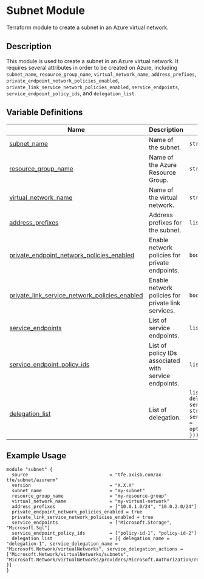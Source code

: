 # **Subnet Module**

Terraform module to create a subnet in an Azure virtual network.

## **Description**

This module is used to create a subnet in an Azure virtual network. It requires several attributes in order to be created on Azure, including `subnet_name`, `resource_group_name`, `virtual_network_name`, `address_prefixes`, `private_endpoint_network_policies_enabled`, `private_link_service_network_policies_enabled`, `service_endpoints`, `service_endpoint_policy_ids`, and `delegation_list`.

## **Variable Definitions**

| Name | Description | Type | Required | Default | Example |
|------|-------------|------|----------|---------|:-------:|
| <a name="input_subnet_name"></a>[subnet_name](#input\_subnet_name) | Name of the subnet. | `string` | Yes | `""` | `"my-subnet"` |
| <a name="input_resource_group_name"></a>[resource_group_name](#input\_resource_group_name) | Name of the Azure Resource Group. | `string` | Yes | `""` | `"my-resource-group"` |
| <a name="input_virtual_network_name"></a>[virtual_network_name](#input\_virtual_network_name) | Name of the virtual network. | `string` | Yes | `""` | `"my-virtual-network"` |
| <a name="input_address_prefixes"></a>[address_prefixes](#input\_address_prefixes) | Address prefixes for the subnet. | `list(string)` | Yes | `[]` | `["10.0.1.0/24", "10.0.2.0/24"]` |
| <a name="input_private_endpoint_network_policies_enabled"></a>[private_endpoint_network_policies_enabled](#input\_private_endpoint_network_policies_enabled) | Enable network policies for private endpoints. | `bool` | No | `true` | `false` |
| <a name="input_private_link_service_network_policies_enabled"></a>[private_link_service_network_policies_enabled](#input\_private_link_service_network_policies_enabled) | Enable network policies for private link services. | `bool` | No | `true` | `false` |
| <a name="input_service_endpoints"></a>[service_endpoints](#input\_service_endpoints) | List of service endpoints. | `list(string)` | No | `null` | `["Microsoft.Storage", "Microsoft.Sql"]` |
| <a name="input_service_endpoint_policy_ids"></a>[service_endpoint_policy_ids](#input\_service_endpoint_policy_ids) | List of policy IDs associated with service endpoints. | `list(string)` | No | `null` | `["policy-id-1", "policy-id-2"]` |
| <a name="input_delegation_list"></a>[delegation_list](#input\_delegation_list) | List of delegation. | `list(object({ delegation_name = string service_delegation_name = string service_delegation_actions = optional(list(string),null) }))` | No | `[]` | `[{ delegation_name = "delegation-1", service_delegation_name = "Microsoft.Network/virtualNetworks", service_delegation_actions = ["Microsoft.Network/virtualNetworks/subnets", "Microsoft.Network/virtualNetworks/providers/Microsoft.Authorization/roleAssignments"] }]` |

## **Example Usage**

```hcl
module "subnet" {
  source                              = "tfe.axisb.com/ax-tfe/subnet/azurerm"
  version                             = "X.X.X"
  subnet_name                         = "my-subnet"
  resource_group_name                 = "my-resource-group"
  virtual_network_name                = "my-virtual-network"
  address_prefixes                    = ["10.0.1.0/24", "10.0.2.0/24"]
  private_endpoint_network_policies_enabled = true
  private_link_service_network_policies_enabled = true
  service_endpoints                   = ["Microsoft.Storage", "Microsoft.Sql"]
  service_endpoint_policy_ids         = ["policy-id-1", "policy-id-2"]
  delegation_list                     = [{ delegation_name = "delegation-1", service_delegation_name = "Microsoft.Network/virtualNetworks", service_delegation_actions = ["Microsoft.Network/virtualNetworks/subnets", "Microsoft.Network/virtualNetworks/providers/Microsoft.Authorization/roleAssignments"] }]
}
